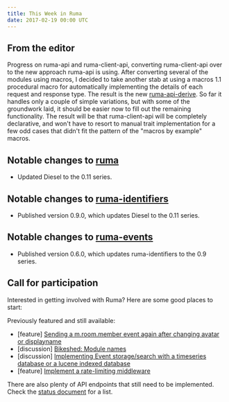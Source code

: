 ```yaml
---
title: This Week in Ruma
date: 2017-02-19 00:00 UTC
---
```


## From the editor

Progress on ruma-api and ruma-client-api, converting ruma-client-api over to the new approach ruma-api is using.
After converting several of the modules using macros, I decided to take another stab at using a macros 1.1 procedural macro for automatically implementing the details of each request and response type.
The result is the new [ruma-api-derive](https://github.com/ruma/ruma-api-derive).
So far it handles only a couple of simple variations, but with some of the groundwork laid, it should be easier now to fill out the remaining functionality.
The result will be that ruma-client-api will be completely declarative, and won't have to resort to manual trait implementation for a few odd cases that didn't fit the pattern of the "macros by example" macros.

## Notable changes to [ruma](https://github.com/ruma/ruma)

* Updated Diesel to the 0.11 series.

## Notable changes to [ruma-identifiers](https://github.com/ruma/ruma-identifiers)

* Published version 0.9.0, which updates Diesel to the 0.11 series.

## Notable changes to [ruma-events](https://github.com/ruma/ruma-events)

* Published version 0.6.0, which updates ruma-identifiers to the 0.9 series.

## Call for participation

Interested in getting involved with Ruma?
Here are some good places to start:

Previously featured and still available:

* \[feature\] [Sending a m.room.member event again after changing avatar or displayname](https://github.com/ruma/ruma/issues/157)
* \[discussion\] [Bikeshed: Module names](https://github.com/ruma/ruma-client-api/issues/10)
* \[discussion\] [Implementing Event storage/search with a timeseries database or a lucene indexed database](https://github.com/ruma/ruma/issues/110)
* \[feature\] [Implement a rate-limiting middleware](https://github.com/ruma/ruma/issues/107)

There are also plenty of API endpoints that still need to be implemented.
Check the [status document](https://github.com/ruma/ruma/blob/master/STATUS.md) for a list.
